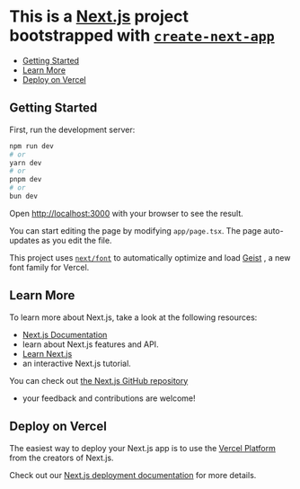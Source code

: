 # This is a [Next.js](https://nextjs.org) project bootstrapped with [`create-next-app`](https://nextjs.org/docs/app/api-reference/cli/create-next-app)

<!--toc:start-->

- [Getting Started](#getting-started)
- [Learn More](#learn-more)
- [Deploy on Vercel](#deploy-on-vercel)
<!--toc:end-->

## Getting Started

First, run the development server:

```bash
npm run dev
# or
yarn dev
# or
pnpm dev
# or
bun dev
```

Open [http://localhost:3000](http://localhost:3000) with your browser to see
the result.

You can start editing the page by modifying `app/page.tsx`.
The page auto-updates as you edit the file.

This project uses
[`next/font`](https://nextjs.org/docs/app/building-your-application/optimizing/fonts)
to automatically optimize and load
[Geist](https://vercel.com/font)
, a new font family for Vercel.

## Learn More

To learn more about Next.js, take a look at the following resources:

- [Next.js Documentation](https://nextjs.org/docs)
- learn about Next.js features and API.
- [Learn Next.js](https://nextjs.org/learn)
- an interactive Next.js tutorial.

You can check out [the Next.js GitHub repository](https://github.com/vercel/next.js)

- your feedback and contributions are welcome!

## Deploy on Vercel

The easiest way to deploy your Next.js app is to use the
[Vercel Platform](https://vercel.com/new?utm_medium=default-template&filter=next.js&utm_source=create-next-app&utm_campaign=create-next-app-readme)
from the creators of Next.js.

Check out our [Next.js deployment documentation](https://nextjs.org/docs/app/building-your-application/deploying)
for more details.
